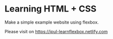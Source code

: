 # Learning HTML + CSS
Make a simple example website using flexbox.

Please visit on https://ipul-learnflexbox.netlify.com